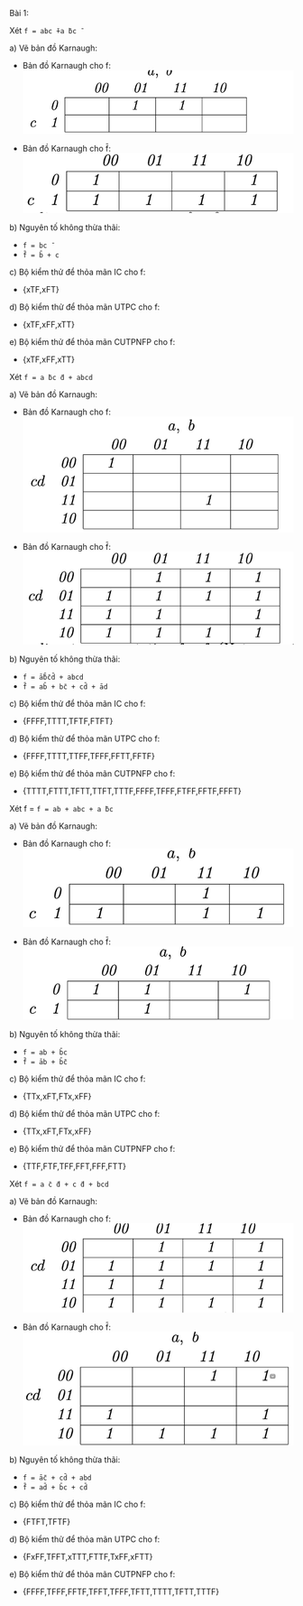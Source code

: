 Bài 1:

Xét `f = abc ̄+a ̄bc ̄`

a) Vẽ bản đồ Karnaugh:

- Bản đồ Karnaugh cho f:
![image](image/chapter8.2-1.1.png)

- Bản đồ Karnaugh cho f̄:
![image](image/chapter8.2-1.2.png)

b) Nguyên tố không thừa thãi:

- `f = bc ̄`
- `f̄ = b̄ + c`

c) Bộ kiểm thử để thỏa mãn IC cho f:

- {xTF,xFT}

d) Bộ kiểm thử để thỏa mãn UTPC cho f:

- {xTF,xFF,xTT}

e) Bộ kiểm thử để thỏa mãn CUTPNFP cho f:

- {xTF,xFF,xTT}

Xét `f = a ̄bc ̄d + abcd`

a) Vẽ bản đồ Karnaugh:

- Bản đồ Karnaugh cho f:
![image](image/chapter8.2-1.3.png)

- Bản đồ Karnaugh cho f̄:
![image](image/chapter8.2-1.4.png)

b) Nguyên tố không thừa thãi:

- `f = ā̄b̄c̄d̄ + abcd`
- `f̄ = ab̄ + bc̄ + cd̄ + ād`

c) Bộ kiểm thử để thỏa mãn IC cho f:

- {FFFF,TTTT,TFTF,FTFT}

d) Bộ kiểm thử để thỏa mãn UTPC cho f:

- {FFFF,TTTT,TTFF,TFFF,FFTT,FFTF}

e) Bộ kiểm thử để thỏa mãn CUTPNFP cho f:

- {TTTT,FTTT,TFTT,TTFT,TTTF,FFFF,TFFF,FTFF,FFTF,FFFT}

Xét f = `f = ab + abc + a ̄bc`

a) Vẽ bản đồ Karnaugh:

- Bản đồ Karnaugh cho f:
![image](image/chapter8.2-1.5.png)

- Bản đồ Karnaugh cho f̄:
![image](image/chapter8.2-1.6.png)

b) Nguyên tố không thừa thãi:

- `f = ab + b̄c`
- `f̄ = āb + b̄c̄`

c) Bộ kiểm thử để thỏa mãn IC cho f:

- {TTx,xFT,FTx,xFF}

d) Bộ kiểm thử để thỏa mãn UTPC cho f:

- {TTx,xFT,FTx,xFF}

e) Bộ kiểm thử để thỏa mãn CUTPNFP cho f:

- {TTF,FTF,TFF,FFT,FFF,FTT}

Xét `f = a ̄c ̄d + c ̄d + bcd`


a) Vẽ bản đồ Karnaugh:

- Bản đồ Karnaugh cho f:
![image](image/chapter8.2-1.7.png)

- Bản đồ Karnaugh cho f̄:
![image](image/chapter8.2-1.8.png)

b) Nguyên tố không thừa thãi:

- `f = āc̄̄ + cd̄ + abd`
- `f̄ = ad̄ + b̄c + cd̄`

c) Bộ kiểm thử để thỏa mãn IC cho f:

- {FTFT,TFTF}

d) Bộ kiểm thử để thỏa mãn UTPC cho f:

- {FxFF,TFFT,xTTT,FTTF,TxFF,xFTT}

e) Bộ kiểm thử để thỏa mãn CUTPNFP cho f:

- {FFFF,TFFF,FFTF,TFFT,TFFF,TFTT,TTTT,TFTT,TTTF}
